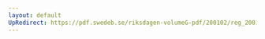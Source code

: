 ```yaml
---
layout: default
UpRedirect: https://pdf.swedeb.se/riksdagen-volumeG-pdf/200102/reg_200102/reg_200102_0134.pdf
---
```

